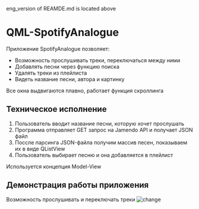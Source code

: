 eng_version of REAMDE.md is located above

# QML-SpotifyAnalogue
Приложение SpotifyAnalogue позволяет:
* Возможность прослушивать треки, переключаться между ними
* Добавлять песни через функцию поиска
* Удалять треки из плейлиста
* Видеть название песни, автора и картинку

Все окна выдвигаются плавно, работает функция скроллинга

## Техническое исполнение
1) Пользователь вводит название песни, которую хочет прослушать
2) Программа отправляет GET запрос на Jamendo API и получает JSON файл
3) Поссле парсинга JSON-файла получим массив песен, показываем их в виде QListView
4) Пользователь выбирает песню и она добавляется в плейлист

Используется концепция Model-View 

## Демонстрация работы приложения
Возможность прослушивать и переключать треки
![change](https://github.com/KozlovVP/QML-SpotifyAnalogue/assets/114473389/a2fda8f7-55df-467f-b313-5b03405d6096)

